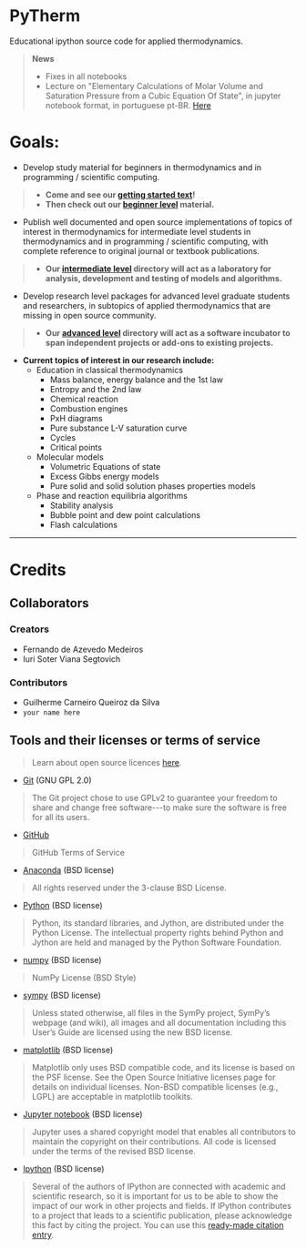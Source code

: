 # PyTherm

Educational ipython source code for applied thermodynamics.

>**News**
>- Fixes in all notebooks
>- Lecture on "Elementary Calculations of Molar Volume and Saturation Pressure from a Cubic Equation Of State", in jupyter notebook format, in portuguese pt-BR. [Here](https://github.com/iurisegtovich/PyTherm-applied-thermodynamics/blob/master/Get_involved/1_Beginner/3a_pt_BR_Aula.._C%C3%A1lculo_Simples_do_VolumeMolar_e_Press%C3%A3oDeSatura%C3%A7%C3%A3o_a_partir_de_uma_Equa%C3%A7%C3%A3oDeEstadoC%C3%BAbica.ipynb)

# Goals:

* Develop study material for beginners in thermodynamics and in programming / scientific computing.
>* **Come and see our [getting started text](https://github.com/iurisegtovich/PyTherm-applied-thermodynamics/blob/master/Getting_started)!**
>* **Then check out our [beginner level](https://github.com/iurisegtovich/PyTherm-applied-thermodynamics/tree/master/Get_involved/1_Beginner) material.**

* Publish well documented and open source implementations of topics of interest in thermodynamics for intermediate level students in thermodynamics and in programming / scientific computing, with complete reference to original journal or textbook publications.
>*  **Our [intermediate level](https://github.com/iurisegtovich/PyTherm-applied-thermodynamics/tree/master/Get_involved/2_Intermediate) directory will act as a laboratory for analysis, development and testing of models and algorithms.**

* Develop research level packages for advanced level graduate students and researchers, in subtopics of applied thermodynamics that are missing in open source community.
>* **Our [advanced level](https://github.com/iurisegtovich/PyTherm-applied-thermodynamics/tree/master/Get_involved/3_Advanced) directory will act as a software incubator to span independent projects or add-ons to existing projects.**

* **Current topics of interest in our research include:**
  * Education in classical thermodynamics
    * Mass balance, energy balance and the 1st law
    * Entropy and the 2nd law
    * Chemical reaction
    * Combustion engines
    * PxH diagrams
    * Pure substance L-V saturation curve
    * Cycles
    * Critical points
  * Molecular models  
    * Volumetric Equations of state
    * Excess Gibbs energy models
    * Pure solid and solid solution phases properties models
  * Phase and reaction equilibria algorithms  
    * Stability analysis
    * Bubble point and dew point calculations
    * Flash calculations

** **

# **Credits**
## **Collaborators**

### **Creators**
- Fernando de Azevedo Medeiros
- Iuri Soter Viana Segtovich

### **Contributors**
- Guilherme Carneiro Queiroz da Silva
- `your name here`

## **Tools and their licenses or terms of service**

> Learn about open source licences [here](https://opensource.org/licenses).

- [Git](https://git-scm.com/about/free-and-open-source) (GNU GPL 2.0)
> The Git project chose to use GPLv2 to guarantee your freedom to share and change free software---to make sure the software is free for all its users.

- [GitHub](https://help.github.com/articles/github-terms-of-service/)
> GitHub Terms of Service

- [Anaconda](https://docs.continuum.io/anaconda/eula) (BSD license)
> All rights reserved under the 3-clause BSD License.

- [Python](https://www.python.org/about/legal/) (BSD license)
> Python, its standard libraries, and Jython, are distributed under the Python License. The intellectual property rights behind Python and Jython are held and managed by the Python Software Foundation.

- [numpy](http://www.numpy.org/license.html) (BSD license)
> NumPy License (BSD Style)

- [sympy](http://docs.sympy.org/latest/aboutus.html#license) (BSD license)
> Unless stated otherwise, all files in the SymPy project, SymPy’s webpage (and wiki), all images and all documentation including this User’s Guide are licensed using the new BSD license.

- [matplotlib](http://matplotlib.org/users/license.html?highlight=license) (BSD license)
> Matplotlib only uses BSD compatible code, and its license is based on the PSF license. See the Open Source Initiative licenses page for details on individual licenses. Non-BSD compatible licenses (e.g., LGPL) are acceptable in matplotlib toolkits.

- [Jupyter notebook](http://jupyter.org/about.html) (BSD license)
> Jupyter uses a shared copyright model that enables all contributors to maintain the copyright on their contributions. All code is licensed under the terms of the revised BSD license.

- [Ipython](http://ipython.readthedocs.io/en/stable/about/license_and_copyright.html?highlight=license) (BSD license)
> Several of the authors of IPython are connected with academic and scientific research, so it is important for us to be able to show the impact of our work in other projects and fields. If IPython contributes to a project that leads to a scientific publication, please acknowledge this fact by citing the project. You can use this [ready-made citation entry](https://ipython.org/citing.html).

